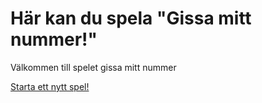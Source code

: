 
Här kan du spela "Gissa mitt nummer!"
===========

Välkommen till spelet gissa mitt nummer

[Starta ett nytt spel!](dice/init)
